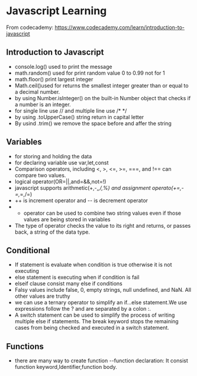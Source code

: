# Javascript Learning

From codecademy: https://www.codecademy.com/learn/introduction-to-javascript

## Introduction to Javascript
- console.log() used to print the message
- math.random() used for print random value 0 to 0.99 not for 1
- math.floor() print largest integer
- Math.ceil()used for returns the smallest integer greater than or equal to a decimal number.
- by using Number.isInteger() on the built-in Number object that checks if a number is an integer.
- for single line use // and multiple line use /* */
- by using .toUpperCase() string return in capital letter
- By usind .trim() we remove the space before and affer the string
## Variables
- for storing and holding the data
- for declaring variable use var,let,const
- Comparison operators, including <, >, <=, >=, ===, and !== can compare two values.
- logical operator(OR=||,and=&&,not=!)
-  javascript supports arithmetic(+,-,*,/,%) and assignment operato(+=,-=,*=,/=)
-  ++ is increment operator and -- is decrement operator
-  + operator can be used to combine two string values even if those values are being stored in variables
-  The type of operator checks the value to its right and returns, or passes back, a string of the data type.
## Conditional
-  If statement is evaluate when condition is true otherwise it is not executing 
- else statement is executing when if condition is fail
- elseif clause consist many else if conditions 
- Falsy values include false, 0, empty strings, null undefined, and NaN. All other values are truthy
- we can use a ternary operator to simplify an if...else statement.We use expressions follow the ? and are separated by a colon :.
- A switch statement can be used to simplify the process of writing multiple else if statements. The break keyword stops the remaining cases from being checked and executed in a switch statement.
## Functions
- there are many way to create function
  --function declaration: It consist function keyword,Identifier,function body.


